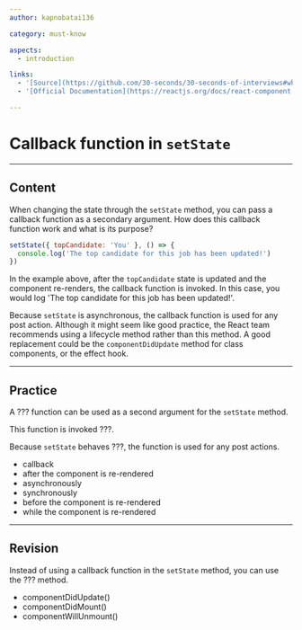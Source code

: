 ```yaml
---
author: kapnobatai136

category: must-know

aspects:
  - introduction

links:
  - '[Source](https://github.com/30-seconds/30-seconds-of-interviews#what-is-the-purpose-of-callback-function-as-an-argument-of-setstate){website}'
  - '[Official Documentation](https://reactjs.org/docs/react-component.html#setstate){documentation}'

---
```


# Callback function in `setState`

---
## Content

When changing the state through the `setState` method, you can pass a callback function as a secondary argument. How does this callback function work and what is its purpose?

```js
setState({ topCandidate: 'You' }, () => {
  console.log('The top candidate for this job has been updated!')
})
```

In the example above, after the `topCandidate` state is updated and the component re-renders, the callback function is invoked. In this case, you would log 'The top candidate for this job has been updated!'.

Because `setState` is asynchronous, the callback function is used for any post action. Although it might seem like good practice, the React team recommends using a lifecycle method rather than this method. A good replacement could be the `componentDidUpdate` method for class components, or the effect hook.

---
## Practice

A ??? function can be used as a second argument for the `setState` method. 

This function is invoked ???.

Because `setState` behaves ???, the function is used for any post actions.

* callback
* after the component is re-rendered
* asynchronously
* synchronously
* before the component is re-rendered
* while the component is re-rendered

---
## Revision

Instead of using a callback function in the `setState` method, you can use the ??? method.

* componentDidUpdate()
* componentDidMount()
* componentWillUnmount()